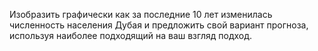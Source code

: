 Изобразить графически как за последние 10 лет изменилась численность населения Дубая и предложить свой вариант прогноза, используя наиболее подходящий на ваш взгляд подход.
